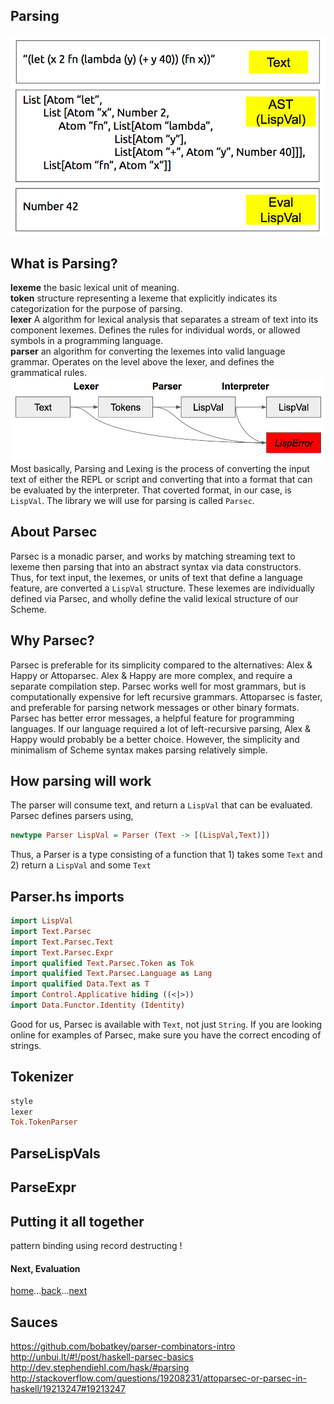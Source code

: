 Parsing
------------
![img](../img/WYAS-Text-To-Eval.png)
## What is Parsing?
**lexeme** the basic lexical unit of meaning.        
**token** structure representing a lexeme that explicitly indicates its categorization for the purpose of parsing.    
**lexer** A algorithm for lexical analysis that separates a stream of text into its component lexemes.  Defines the rules for individual words, or allowed symbols in a programming language.     
**parser** an algorithm for converting the lexemes into valid language grammar. Operates on the level above the lexer, and defines the grammatical rules.
![image](../img/WYAS-Lisp-Interpreter-Steps.png)    
Most basically, Parsing and Lexing is the process of converting the input text of either the REPL or script and converting that into a format that can be evaluated by the interpreter. That coverted format, in our case, is `LispVal`. The library we will use for parsing is called `Parsec`.

## About Parsec
Parsec is a monadic parser, and works by matching streaming text to lexeme then parsing that into an abstract syntax via data constructors. Thus, for text input, the lexemes, or units of text that define a language feature, are converted a `LispVal` structure. These lexemes are individually defined via Parsec, and wholly define the valid lexical structure of our Scheme.

## Why Parsec?
Parsec is preferable for its simplicity compared to the alternatives: Alex & Happy or Attoparsec. Alex & Happy are more complex, and require a separate compilation step. Parsec works well for most grammars, but is computationally expensive for left recursive grammars. Attoparsec is faster, and preferable for parsing network messages or other binary formats. Parsec has better error messages, a helpful feature for programming languages. If our language required a lot of left-recursive parsing, Alex & Happy would probably be a better choice. However, the simplicity and minimalism of Scheme syntax makes parsing relatively simple.


## How parsing will work
The parser will consume text, and return a `LispVal` that can be evaluated. Parsec defines parsers using,    
```Haskell
newtype Parser LispVal = Parser (Text -> [(LispVal,Text)])
```    
Thus, a Parser is a type consisting of a function that 1) takes some `Text` and 2) return a `LispVal` and some `Text`


## Parser.hs imports
```Haskell
import LispVal
import Text.Parsec
import Text.Parsec.Text
import Text.Parsec.Expr
import qualified Text.Parsec.Token as Tok
import qualified Text.Parsec.Language as Lang
import qualified Data.Text as T
import Control.Applicative hiding ((<|>))
import Data.Functor.Identity (Identity)
```
Good for us, Parsec is available with `Text`, not just `String`. If you are looking online for examples of Parsec, make sure you have the correct encoding of strings.


## Tokenizer
```Haskell
style
lexer
Tok.TokenParser
```
## ParseLispVals

## ParseExpr

## Putting it all together
pattern binding using record destructing !




#### Next, Evaluation
[home](00_overview.md)...[back](01_introduction.md)...[next](03_evaluation.md)




## Sauces
https://github.com/bobatkey/parser-combinators-intro    
http://unbui.lt/#!/post/haskell-parsec-basics    
http://dev.stephendiehl.com/hask/#parsing    
http://stackoverflow.com/questions/19208231/attoparsec-or-parsec-in-haskell/19213247#19213247
